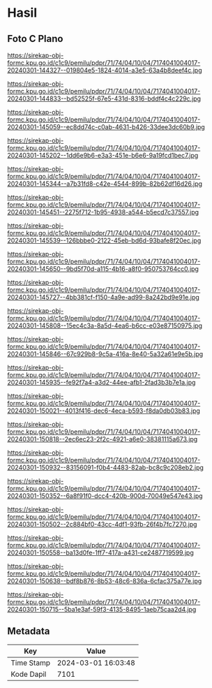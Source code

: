 # Hasil

## Foto C Plano

https://sirekap-obj-formc.kpu.go.id/c1c9/pemilu/pdpr/71/74/04/10/04/7174041004017-20240301-144327--019804e5-1824-4014-a3e5-63a4b8deef4c.jpg

https://sirekap-obj-formc.kpu.go.id/c1c9/pemilu/pdpr/71/74/04/10/04/7174041004017-20240301-144833--bd52525f-67e5-431d-8316-bddf4c4c229c.jpg

https://sirekap-obj-formc.kpu.go.id/c1c9/pemilu/pdpr/71/74/04/10/04/7174041004017-20240301-145059--ec8dd74c-c0ab-4631-b426-33dee3dc60b9.jpg

https://sirekap-obj-formc.kpu.go.id/c1c9/pemilu/pdpr/71/74/04/10/04/7174041004017-20240301-145202--1dd6e9b6-e3a3-451e-b6e6-9a19fcd1bec7.jpg

https://sirekap-obj-formc.kpu.go.id/c1c9/pemilu/pdpr/71/74/04/10/04/7174041004017-20240301-145344--a7b31fd8-c42e-4544-899b-82b62df16d26.jpg

https://sirekap-obj-formc.kpu.go.id/c1c9/pemilu/pdpr/71/74/04/10/04/7174041004017-20240301-145451--2275f712-1b95-4938-a544-b5ecd7c37557.jpg

https://sirekap-obj-formc.kpu.go.id/c1c9/pemilu/pdpr/71/74/04/10/04/7174041004017-20240301-145539--126bbbe0-2122-45eb-bd6d-93bafe8f20ec.jpg

https://sirekap-obj-formc.kpu.go.id/c1c9/pemilu/pdpr/71/74/04/10/04/7174041004017-20240301-145650--9bd5f70d-a115-4b16-a8f0-950753764cc0.jpg

https://sirekap-obj-formc.kpu.go.id/c1c9/pemilu/pdpr/71/74/04/10/04/7174041004017-20240301-145727--4bb381cf-f150-4a9e-ad99-8a242bd9e91e.jpg

https://sirekap-obj-formc.kpu.go.id/c1c9/pemilu/pdpr/71/74/04/10/04/7174041004017-20240301-145808--15ec4c3a-8a5d-4ea6-b6cc-e03e87150975.jpg

https://sirekap-obj-formc.kpu.go.id/c1c9/pemilu/pdpr/71/74/04/10/04/7174041004017-20240301-145846--67c929b8-9c5a-416a-8e40-5a32a61e9e5b.jpg

https://sirekap-obj-formc.kpu.go.id/c1c9/pemilu/pdpr/71/74/04/10/04/7174041004017-20240301-145935--fe92f7a4-a3d2-44ee-afb1-2fad3b3b7e1a.jpg

https://sirekap-obj-formc.kpu.go.id/c1c9/pemilu/pdpr/71/74/04/10/04/7174041004017-20240301-150021--4013f416-dec6-4eca-b593-f8da0db03b83.jpg

https://sirekap-obj-formc.kpu.go.id/c1c9/pemilu/pdpr/71/74/04/10/04/7174041004017-20240301-150818--2ec6ec23-2f2c-4921-a6e0-38381115a673.jpg

https://sirekap-obj-formc.kpu.go.id/c1c9/pemilu/pdpr/71/74/04/10/04/7174041004017-20240301-150932--83156091-f0b4-4483-82ab-bc8c9c208eb2.jpg

https://sirekap-obj-formc.kpu.go.id/c1c9/pemilu/pdpr/71/74/04/10/04/7174041004017-20240301-150352--6a8f91f0-dcc4-420b-900d-70049e547e43.jpg

https://sirekap-obj-formc.kpu.go.id/c1c9/pemilu/pdpr/71/74/04/10/04/7174041004017-20240301-150502--2c884bf0-43cc-4df1-93fb-26f4b7fc7270.jpg

https://sirekap-obj-formc.kpu.go.id/c1c9/pemilu/pdpr/71/74/04/10/04/7174041004017-20240301-150558--ba13d0fe-1ff7-417a-a431-ce2487719599.jpg

https://sirekap-obj-formc.kpu.go.id/c1c9/pemilu/pdpr/71/74/04/10/04/7174041004017-20240301-150638--bdf8b876-8b53-48c6-836a-6cfac375a77e.jpg

https://sirekap-obj-formc.kpu.go.id/c1c9/pemilu/pdpr/71/74/04/10/04/7174041004017-20240301-150715--5ba1e3af-59f3-4135-8495-1aeb75caa2d4.jpg


## Metadata

| Key        | Value               |
| ---------- | ------------------- |
| Time Stamp | 2024-03-01 16:03:48 |
| Kode Dapil | 7101                |



